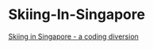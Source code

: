 # Skiing-In-Singapore
[Skiing in Singapore - a coding diversion](http://geeks.redmart.com/2015/01/07/skiing-in-singapore-a-coding-diversion/)
